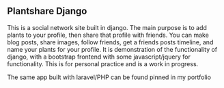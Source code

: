 ## Plantshare Django

This is a social network site built in django. The main purpose is to add plants to your profile, then share that profile with friends. You can make blog posts, share images, follow friends, get a friends posts timeline, and name your plants for your profile. It is demonstration of the functionality of django, with a bootstrap frontend with some javascript/jquery for functionality. This is for personal practice and is a work in progress. 

The same app built with laravel/PHP can be found pinned in my portfolio 